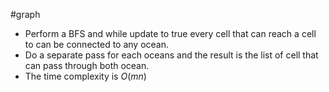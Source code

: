 #graph 
- Perform a BFS and while update to true every cell that can reach a cell to can be connected to any ocean.
- Do a separate pass for each oceans and the result is the list of cell that can pass through both ocean.
- The time complexity is $O(mn)$